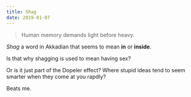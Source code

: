 ```yaml
---
title: Shag
date: 2019-01-07
---
```


> Human memory demands light before heavy.

*Shag* a word in Akkadian that seems to mean **in** or **inside**.

Is that why shagging is used to mean having sex?

Or is it just part of the Dopeler effect? Where stupid ideas tend to seem smarter when they come at you rapdly?

Beats me.
